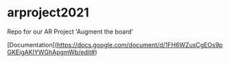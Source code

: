 # arproject2021
Repo for our AR Project 'Augment the board'

[Documentation[(https://docs.google.com/document/d/1FH6WZusCgEOs9pGKEigAKIYWGhApgmWb/edit#)
